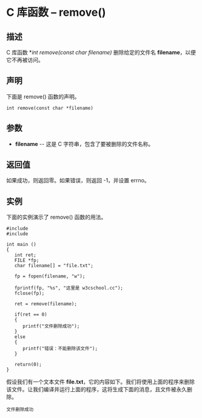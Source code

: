 # C 库函数 – remove()


## 描述

C 库函数 **int remove(const char *filename)** 删除给定的文件名 **filename**，以便它不再被访问。

## 声明

下面是 remove() 函数的声明。

    int remove(const char *filename)

## 参数

* **filename** \-- 这是 C 字符串，包含了要被删除的文件名称。

## 返回值

如果成功，则返回零。如果错误，则返回 -1，并设置 errno。

## 实例

下面的实例演示了 remove() 函数的用法。

    #include 
    #include 

    int main ()
    {
       int ret;
       FILE *fp;
       char filename[] = "file.txt";

       fp = fopen(filename, "w");

       fprintf(fp, "%s", "这里是 w3cschool.cc");
       fclose(fp);

       ret = remove(filename);

       if(ret == 0)
       {
          printf("文件删除成功");
       }
       else
       {
          printf("错误：不能删除该文件");
       }

       return(0);
    }

假设我们有一个文本文件 **file.txt**，它的内容如下。我们将使用上面的程序来删除该文件。让我们编译并运行上面的程序，这将生成下面的消息，且文件被永久删除。

    文件删除成功